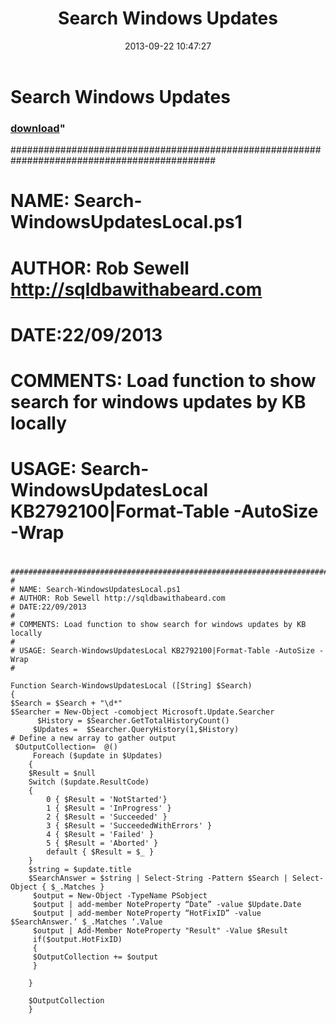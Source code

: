 ﻿---
pid:            4482
parent:         0
children:       
poster:         Rob Sewell
title:          Search Windows Updates
date:           2013-09-22 10:47:27
format:         posh
---

# Search Windows Updates

### [download](4482.ps1)"

#############################################################################################
#
# NAME: Search-WindowsUpdatesLocal.ps1
# AUTHOR: Rob Sewell http://sqldbawithabeard.com
# DATE:22/09/2013
#
# COMMENTS: Load function to show search for windows updates by KB locally
#
# USAGE: Search-WindowsUpdatesLocal KB2792100|Format-Table -AutoSize -Wrap
#  

```posh
#############################################################################################
#
# NAME: Search-WindowsUpdatesLocal.ps1
# AUTHOR: Rob Sewell http://sqldbawithabeard.com
# DATE:22/09/2013
#
# COMMENTS: Load function to show search for windows updates by KB locally
#
# USAGE: Search-WindowsUpdatesLocal KB2792100|Format-Table -AutoSize -Wrap
#    

Function Search-WindowsUpdatesLocal ([String] $Search)
{
$Search = $Search + "\d*" 
$Searcher = New-Object -comobject Microsoft.Update.Searcher
      $History = $Searcher.GetTotalHistoryCount()
     $Updates =  $Searcher.QueryHistory(1,$History)
# Define a new array to gather output
 $OutputCollection=  @()
     Foreach ($update in $Updates)
    {
    $Result = $null
    Switch ($update.ResultCode)
    {
        0 { $Result = 'NotStarted'}
        1 { $Result = 'InProgress' }
        2 { $Result = 'Succeeded' }
        3 { $Result = 'SucceededWithErrors' }
        4 { $Result = 'Failed' }
        5 { $Result = 'Aborted' }
        default { $Result = $_ }
    }
    $string = $update.title
    $SearchAnswer = $string | Select-String -Pattern $Search | Select-Object { $_.Matches } 
     $output = New-Object -TypeName PSobject
     $output | add-member NoteProperty “Date” -value $Update.Date
     $output | add-member NoteProperty “HotFixID” -value $SearchAnswer.‘ $_.Matches ‘.Value
     $output | Add-Member NoteProperty "Result" -Value $Result
     if($output.HotFixID)
     {
     $OutputCollection += $output
     }
 
    }

    $OutputCollection
    }

```
